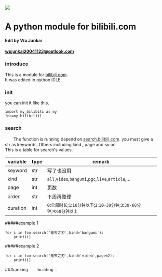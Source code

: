 ![](https://i0.hdslb.com/bfs/archive/b712fa386d1200d9c1b4d994f8f05b697dc678bc.png)
# A python module for bilibili.com  
#### Edit by Wu Junkai  
#### wujunkai20041123@outlook.com  
### introduce  
This is a module for [bilibili.com](https://www.bilibili.com).  
It was edited in python IDLE.  
### init  
you can init it like this.  
```
import my_bilibili as my
foo=my.bilibili()
```
### search
　　The function is running depend on [search.bilibili.com](https://search.bilibili.com). you must give a str as keywords. Others including kind , page and so on.  
This is a table for search's  values.
 
 | variable | type | remark | 
 | --- | --- | --- |
 | keyword | str | 写了也没用 | 
 | kind | str | `all`,`video`,`bangumi`,`pgc`,`live`,`article`,... |
 | page| int | 页数 | 
 | order| str | 下周再整理 | 
 | duration| int | `0`:`全部时长`;`1`:`10分钟以下`;`2`:`10-30分钟`;`3`:`30-60分钟`;`4`:`60分钟以上` | 

#####example 1
```
for i in foo.search('鬼灭之刃',kind='bangumi'):
    print(i)
```
#####example 2
```
for i in foo.search('鬼灭之刃',kind='video',page=2):
    print(i)
```

###ranking
　　building...
